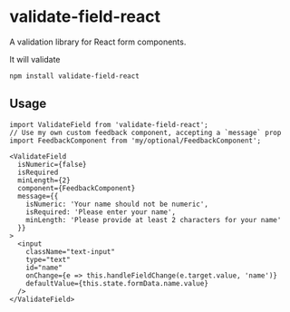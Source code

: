 # validate-field-react
A validation library for React form components.

It will validate 

`npm install validate-field-react`

## Usage
```
import ValidateField from 'validate-field-react';
// Use my own custom feedback component, accepting a `message` prop
import FeedbackComponent from 'my/optional/FeedbackComponent';

<ValidateField
  isNumeric={false}
  isRequired
  minLength={2}
  component={FeedbackComponent}
  message={{
    isNumeric: 'Your name should not be numeric',
    isRequired: 'Please enter your name',
    minLength: 'Please provide at least 2 characters for your name'
  }}
>
  <input
    className="text-input"
    type="text"
    id="name"
    onChange={e => this.handleFieldChange(e.target.value, 'name')}
    defaultValue={this.state.formData.name.value}
  />
</ValidateField>
```
